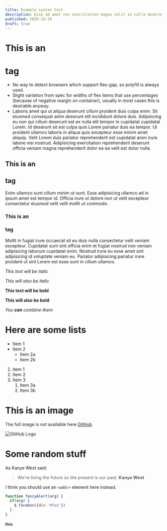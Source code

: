 ```yaml
---
title: Example syntax test
description: Esse ad amet non exercitation magna velit in nulla deserunt veniam culpa cupidatat pariatur. Minim dolor quis pariatur ex cillum officia esse aliquip quis.
published: 2020-10-29
draft: true
---
```



# This is an <h1> tag
- No way to detect browsers which support flex-gap, so polyfill is always used.
- Slight variation from spec for widths of flex items that use percentages (because of negative margin on container), usually in most cases this is desirable anyway.
- Laboris amet qui ut aliqua deserunt cillum proident duis culpa enim. Sit eiusmod consequat anim deserunt elit incididunt dolore duis. Adipisicing eu non qui cillum deserunt est ex nulla elit tempor in cupidatat cupidatat Lorem. Id deserunt sit est culpa quis Lorem pariatur duis ea tempor. Ut proident ullamco laboris in aliqua quis excepteur esse minim amet aliquip. Velit Lorem duis pariatur reprehenderit est cupidatat anim irure labore nisi nostrud. Adipisicing exercitation reprehenderit deserunt officia veniam magna reprehenderit dolor ea ea velit est dolor nulla.
## This is an <h2> tag
Enim ullamco sunt cillum minim ut sunt. Esse adipisicing ullamco ad in ipsum amet est tempor id. Officia irure ut dolore non ut velit excepteur consectetur eiusmod velit velit mollit ut commodo.
### This is an <h3> tag
Mollit in fugiat irure occaecat sit eu duis nulla consectetur velit veniam excepteur. Cupidatat sunt sint officia enim et fugiat nostrud non veniam adipisicing laborum cupidatat enim. Nostrud irure eu esse amet sint adipisicing id voluptate veniam eu. Pariatur adipisicing pariatur irure proident ut sint Lorem est esse sunt in cillum ullamco.

*This text will be italic*

_This will also be italic_

**This text will be bold**

__This will also be bold__

_You **can** combine them_

# Here are some lists

* Item 1
* Item 2
  * Item 2a
  * Item 2b

1. Item 1
2. Item 2
3. Item 3
   1. Item 3a
   2. Item 3b

# This is an image
The full image is not available here [GitHub](http://github.com)

![GitHub Logo](/profile.png)

# Some random stuff

As Kanye West said:
> We're living the future so
> the present is our past.
> **Kanye West**

I think you should use an `<addr>` element here instead.

```javascript
function fancyAlert(arg) {
  if(arg) {
    $.facebox({div:'#foo'})
  }
}
```

~~this~~